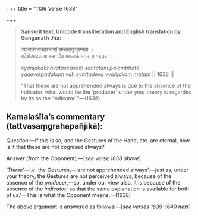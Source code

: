 +++
title = "1136 Verse 1638"

+++
> **Sanskrit text, Unicode transliteration and English translation by Ganganath Jha:** 
>
> व्यञ्जकाभावतश्चासां सन्ततानुपलम्भता ।  
> यदेवोत्पादकं वः स्यात्तदेव व्यञ्जकं मतम् ॥ १६३८ ॥ 
>
> *vyañjakābhāvataścāsāṃ santatānupalambhatā* \|  
> *yadevotpādakaṃ vaḥ syāttadeva vyañjakaṃ matam* \|\| 1638 \|\| 
>
> “That these are not apprehended always is due to the absence of the indicator. what would be the ‘producer’ under your theory is regarded by its as the ‘indicator’.”—(1638)



## Kamalaśīla’s commentary (tattvasaṃgrahapañjikā):

*Question*:—If this is so, and the Gestures of the Hand, etc. are eternal, how is it that these are not cognised always?

*Answer* (from the Opponent):—[*see verse 1638 above*]

‘*These*’—i.e. the Gestures,—‘are not apprehended always’;—just as, under your theory, the Gestures are not perceived always, because of the absence of the *producer*,—so, under our view also, it is because of the absence of the *indicator*; so that the same explanation is available for both of us.’—This is what the Opponent means.—(1638)

The above argument is answered as follows:—[*see verses 1639-1640 next*]


